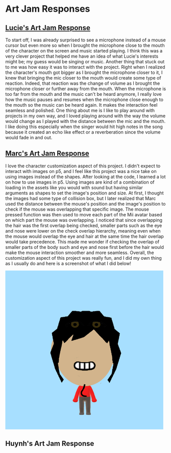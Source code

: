 # Art Jam Responses

## [Lucie's Art Jam Response](https://luciee246.github.io/cart253/topics/art-jam/)
To start off, I was already surprised to see a microphone instead of a mouse cursor but even more so when I brought the microphone close to the mouth of the character on the screen and music started playing. I think this was a very clever project that helped me have an idea of what Lucie's interests might be; my guess would be singing or music. Another thing that stuck out to me was how easy it was to interact with the project. Right when I realized the character's mouth got bigger as I brought the microphone closer to it, I knew that bringing the mic closer to the mouth would create some type of reaction. Indeed, that reaction was the change of volume as I brought the microphone closer or further away from the mouth. When the microphone is too far from the mouth and the music can't be heard anymore, I really love how the music pauses and resumes when the microphone close enough to the mouth so the music can be heard again. It makes the interaction feel seamless and polished.
One thing about me is I like to play around with projects in my own way, and I loved playing around with the way the volume would change as I played with the distance between the mic and the mouth. I like doing this especially when the singer would hit high notes in the song because it created an echo like effect or a reverberation since the volume would fade in and out.


## [Marc's Art Jam Response](https://coolusermarco.github.io/cart253/CART%20253%20Pippins/art%20jam%20project%20self%20portrait%20marc%20pilliot/index.html)
I love the character customization aspect of this project. I didn't expect to interact with images on p5, and I feel like this project was a nice take on using images instead of the shapes. After looking at the code, I learned a lot on how to use images in p5. Using images are kind of a combination of loading in the assets like you would with sound but having similar arguments as shapes to set the image's position and size. At first, I thought the images had some type of collision box, but I later realized that Marc used the distance between the mouse's position and the image's position to check if the mouse was overlapping that specific image. The mouse pressed function was then used to move each part of the Mii avatar based on which part the mouse was overlapping. I noticed that since overlapping the hair was the first overlap being checked, smaller parts such as the eye and nose were lower on the check overlap hierarchy, meaning even when the mouse would overlap the eye and hair at the same time the hair overlap would take precedence. This made me wonder if checking the overlap of smaller parts of the body such and eye and nose first before the hair would make the mouse interaction smoother and more seamless. Overall, the customization aspect of this project was really fun, and I did my own thing as I usually do and here is a screenshot of what I did below!

![Marc art jam screenshot](marc-art-jam.png)

## Huynh's Art Jam Response